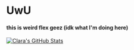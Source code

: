 # UwU

#### this is weird flex geez (idk what I'm doing here)

[![Clara's GitHub Stats](https://github-readme-stats.vercel.app/api?username=Zitronenclara&theme=jolly)](https://github.com/anuraghazra/github-readme-stats)
